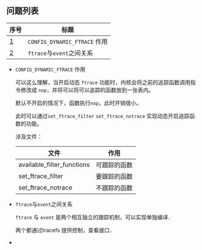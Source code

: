 



## 问题列表

| 序号    | 标题                         |
| ------- | ---------------------------- |
| [1](#1) | `CONFIG_DYNAMIC_FTRACE` 作用 |
| [2](#2) | `ftrace`与`event`之间关系    |











* <a name="1">`CONFIG_DYNAMIC_FTRACE` 作用</a>

  可以这么理解，当开启动态 `ftrace` 功能时，内核会将之前的追踪函数调用指令修改成 `nop`，并将可以将可以追踪的函数放到一张表内。

  默认不开启的情况下，函数执行`nop`，此时开销很小。

  此时可以通过`set_ftrace_filter` `set_ftrace_notrace` 实现动态开启追踪函数的功能。

  涉及文件：

  | 文件                       | 作用         |
  | -------------------------- | ------------ |
  | available_filter_functions | 可跟踪的函数 |
  | set_ftrace_filter          | 要跟踪的函数 |
  | set_ftrace_notrace         | 不跟踪的函数 |

* <a name="2">`ftrace`与`event`之间关系</a>

  `ftrace` 与 `event` 是两个相互独立的跟踪机制，可以实现单独编译．

  两个都通过tracefs 提供控制，查看接口．

* 